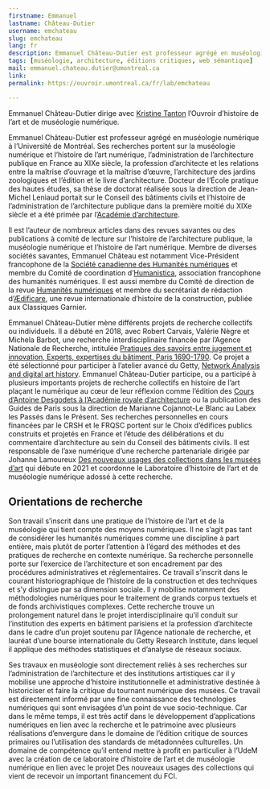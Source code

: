 ```yaml
---
firstname: Emmanuel
lastname: Château-Dutier
username: emchateau
slug: emchateau
lang: fr
description: Emmanuel Château-Dutier est professeur agrégé en muséologie numérique à l’Université de Montréal. Il dirige l’Ouvroir d’histoire de l’art et de muséologie numérique avec Kristine Tanton.
tags: [muséologie, architecture, éditions critiques, web sémantique]
mail: emmanuel.chateau.dutier@umontreal.ca
link: 
permalink: https://ouvroir.umontreal.ca/fr/lab/emchateau

---
```


Emmanuel Château-Dutier dirige avec [Kristine Tanton](https://ouvroir.umontreal.ca/fr/lab/ktanton) l’Ouvroir d’histoire de l’art et de muséologie numérique.

Emmanuel Château-Dutier est professeur agrégé en muséologie numérique à l’Université de Montréal. Ses recherches portent sur la muséologie numérique et l’histoire de l’art numérique, l’administration de l’architecture publique en France au XIXe siècle, la profession d’architecte et les relations entre la maîtrise d’ouvrage et la maîtrise d’œuvre, l’architecture des jardins zoologiques et l’édition et le livre d’architecture. Docteur de l’École pratique des hautes études, sa thèse de doctorat réalisée sous la direction de Jean-Michel Leniaud portait sur le Conseil des bâtiments civils et l’histoire de l’administration de l’architecture publique dans la première moitié du XIXe siècle et a été primée par l’[Académie d’architecture](http://academie-architecture.fr).

Il est l’auteur de nombreux articles dans des revues savantes ou des publications à comité de lecture sur l’histoire de l’architecture publique, la muséologie numérique et l’histoire de l’art numérique. Membre de diverses sociétés savantes, Emmanuel Château est notamment Vice-Président francophone de la [Société canadienne des Humanités numériques](https://csdh-schn.org) et membre du Comité de coordination d’[Humanistica](http://www.humanisti.ca), association francophone des humanités numériques. Il est aussi membre du Comité de direction de la revue [Humanités numériques](https://journals.openedition.org/revuehn) et membre du secrétariat de rédaction d’[Ædificare](https://classiques-garnier.com/aedificare.html), une revue internationale d’histoire de la construction, publiée aux Classiques Garnier.

Emmanuel Château-Dutier mène différents projets de recherche collectifs ou individuels. Il a débuté en 2018, avec Robert Carvais, Valérie Nègre et Michela Barbot, une recherche interdisciplinaire financée par l’Agence Nationale de Recherche, intitulée [Pratiques des savoirs entre jugement et innovation, Experts, expertises du bâtiment, Paris 1690-1790](https://anr.fr/Projet-ANR-17-CE26-0006). Ce projet a été sélectionné pour participer à l’atelier avancé du Getty, [Network Analysis and digital art history](https://sites.haa.pitt.edu/na-dah). Emmanuel Château-Dutier participe, ou a participé à plusieurs importants projets de recherche collectifs en histoire de l’art plaçant le numérique au cœur de leur réflexion comme l’édition des [Cours d’Antoine Desgodets à l’Académie royale d’architecture](http://www.desgodets.net) ou la publication des Guides de Paris sous la direction de Marianne Cojannot-Le Blanc au Labex les Passés dans le Présent. Ses recherches personnelles en cours financées par le CRSH et le FRQSC portent sur le Choix d’édifices publics construits et projetés en France et l’étude des délibérations et du commentaire d’architecture au sein du Conseil des bâtiments civils. Il est responsable de l’axe numérique d’une recherche partenariale dirigée par Johanne Lamoureux [Des nouveaux usages des collections dans les musées d’art](https://www.cieco.co) qui débute en 2021 et coordonne le Laboratoire d’histoire de l’art et de muséologie numérique adossé à cette recherche.

## Orientations de recherche

Son travail s’inscrit dans une pratique de l’histoire de l’art et de la muséologie qui tient compte des moyens numériques. Il ne s’agit pas tant de considérer les humanités numériques comme une discipline à part entière, mais plutôt de porter l’attention à l’égard des méthodes et des pratiques de recherche en contexte numérique. Sa recherche personnelle porte sur l’exercice de l’architecture et son encadrement par des procédures administratives et réglementaires. Ce travail s’inscrit dans le courant historiographique de l’histoire de la construction et des techniques et s’y distingue par sa dimension sociale. Il y mobilise notamment des méthodologies numériques pour le traitement de grands corpus textuels et de fonds archivistiques complexes. Cette recherche trouve un prolongement naturel dans le projet interdisciplinaire qu’il conduit sur l’institution des experts en bâtiment parisiens et la profession d’architecte dans le cadre d’un projet soutenu par l’Agence nationale de recherche, et lauréat d’une bourse internationale du Getty Research Institute, dans lequel il applique des méthodes statistiques et d’analyse de réseaux sociaux.

Ses travaux en muséologie sont directement reliés à ses recherches sur l’administration de l’architecture et des institutions artistiques car il y mobilise une approche d’histoire institutionnelle et administrative destinée à historiciser et faire la critique du tournant numérique des musées. Ce travail est directement informé par une fine connaissance des technologies numériques qui sont envisagées d’un point de vue socio-technique. Car dans le même temps, il est très actif dans le développement d’applications numériques en lien avec la recherche et le patrimoine avec plusieurs réalisations d’envergure dans le domaine de l’édition critique de sources primaires ou l’utilisation des standards de métadonnées culturelles. Un domaine de compétence qu’il entend mettre à profit en particulier à l’UdeM avec la création de ce laboratoire d’histoire de l’art et de muséologie numérique en lien avec le projet Des nouveaux usages des collections qui vient de recevoir un important financement du FCI.
